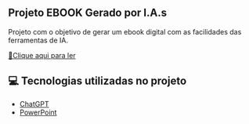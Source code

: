 ## Projeto EBOOK Gerado por I.A.s

Projeto com o objetivo de gerar um ebook digital com as facilidades das ferramentas de IA. 

<a href="https://github.com/moyramarques/ebook-guia-para-iniciantes/blob/main/ebook%20-%20desafio.pdf" title="View PDF now"> 📕Clique aqui para ler</a>


## 💻 Tecnologias utilizadas no projeto

- [ChatGPT](https://chat.openai.com/) 
- [PowerPoint](https://www.microsoft.com/en/microsoft-365/powerpoint)


